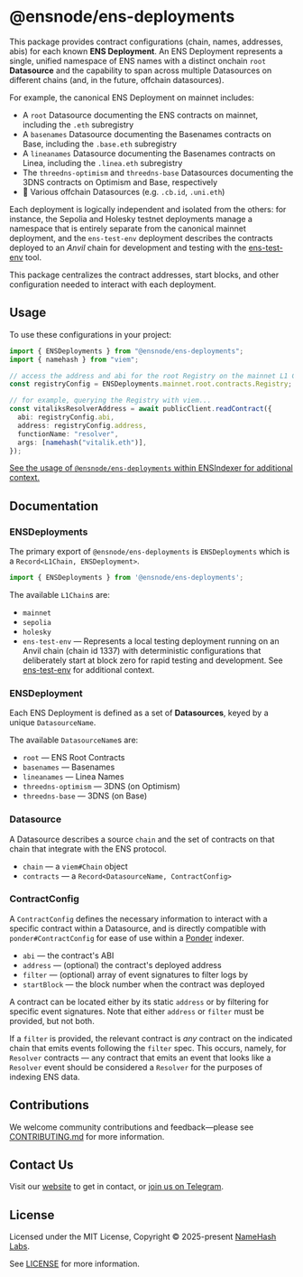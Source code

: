 # @ensnode/ens-deployments

This package provides contract configurations (chain, names, addresses, abis) for each known **ENS Deployment**. An ENS Deployment represents a single, unified namespace of ENS names with a distinct onchain `root` **Datasource** and the capability to span across multiple Datasources on different chains (and, in the future, offchain datasources).

For example, the canonical ENS Deployment on mainnet includes:

- A `root` Datasource documenting the ENS contracts on mainnet, including the `.eth` subregistry
- A `basenames` Datasource documenting the Basenames contracts on Base, including the `.base.eth` subregistry
- A `lineanames` Datasource documenting the Basenames contracts on Linea, including the `.linea.eth` subregistry
- The `threedns-optimism` and `threedns-base` Datasources documenting the 3DNS contracts on Optimism and Base, respectively
- 🚧 Various offchain Datasources (e.g. `.cb.id`, `.uni.eth`)

Each deployment is logically independent and isolated from the others: for instance, the Sepolia and Holesky testnet deployments manage a namespace that is entirely separate from the canonical mainnet deployment, and the `ens-test-env` deployment describes the contracts deployed to an _Anvil_ chain for development and testing with the [ens-test-env](https://github.com/ensdomains/ens-test-env) tool.

This package centralizes the contract addresses, start blocks, and other configuration needed to interact with each deployment.

## Usage

To use these configurations in your project:

```ts
import { ENSDeployments } from "@ensnode/ens-deployments";
import { namehash } from "viem";

// access the address and abi for the root Registry on the mainnet L1 Chain
const registryConfig = ENSDeployments.mainnet.root.contracts.Registry;

// for example, querying the Registry with viem...
const vitaliksResolverAddress = await publicClient.readContract({
  abi: registryConfig.abi,
  address: registryConfig.address,
  functionName: "resolver",
  args: [namehash("vitalik.eth")],
});
```

[See the usage of `@ensnode/ens-deployments` within ENSIndexer for additional context.](https://github.com/namehash/ensnode/blob/main/apps/ensindexer/src/plugins/subgraph/subgraph.plugin.ts)

## Documentation

### ENSDeployments

The primary export of `@ensnode/ens-deployments` is `ENSDeployments` which is a `Record<L1Chain, ENSDeployment>`.

```ts
import { ENSDeployments } from '@ensnode/ens-deployments';
```

The available `L1Chain`s are:
- `mainnet`
- `sepolia`
- `holesky`
- `ens-test-env` — Represents a local testing deployment running on an Anvil chain (chain id 1337) with deterministic configurations that deliberately start at block zero for rapid testing and development. See [ens-test-env](https://github.com/ensdomains/ens-test-env) for additional context.

### ENSDeployment

Each ENS Deployment is defined as a set of **Datasources**, keyed by a unique `DatasourceName`.

The available `DatasourceName`s are:
- `root` — ENS Root Contracts
- `basenames` — Basenames
- `lineanames` — Linea Names
- `threedns-optimism` — 3DNS (on Optimism)
- `threedns-base` — 3DNS (on Base)

### Datasource

A Datasource describes a source `chain` and the set of contracts on that chain that integrate with the ENS protocol.

- `chain` — a `viem#Chain` object
- `contracts` — a `Record<DatasourceName, ContractConfig>`

### ContractConfig

A `ContractConfig` defines the necessary information to interact with a specific contract within a Datasource, and is directly compatible with `ponder#ContractConfig` for ease of use within a [Ponder](https://ponder.sh) indexer.

- `abi` — the contract's ABI
- `address` — (optional) the contract's deployed address
- `filter` — (optional) array of event signatures to filter logs by
- `startBlock` — the block number when the contract was deployed

A contract can be located either by its static `address` or by filtering for specific event signatures. Note that either `address` or `filter` must be provided, but not both.

If a `filter` is provided, the relevant contract is _any_ contract on the indicated chain that emits events following the `filter` spec. This occurs, namely, for `Resolver` contracts — any contract that emits an event that looks like a `Resolver` event should be considered a `Resolver` for the purposes of indexing ENS data.

## Contributions

We welcome community contributions and feedback—please see [CONTRIBUTING.md](CONTRIBUTING.md) for more information.

## Contact Us

Visit our [website](https://namehashlabs.org/) to get in contact, or [join us on Telegram](https://t.me/ensnode).

## License

Licensed under the MIT License, Copyright © 2025-present [NameHash Labs](https://namehashlabs.org).

See [LICENSE](./LICENSE) for more information.

